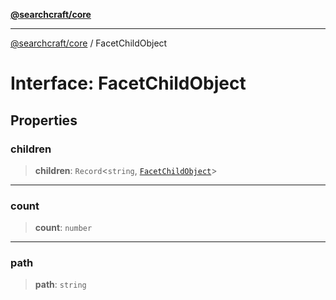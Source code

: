[**@searchcraft/core**](https://docs.searchcraft.io/reference/sdk/core/README.md)

***

[@searchcraft/core](https://docs.searchcraft.io/reference/sdk/core/globals.md) / FacetChildObject

# Interface: FacetChildObject

## Properties

### children

> **children**: `Record`\<`string`, [`FacetChildObject`](https://docs.searchcraft.io/reference/sdk/core/interfaces/FacetChildObject.md)\>

***

### count

> **count**: `number`

***

### path

> **path**: `string`

